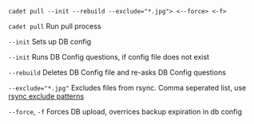 ```
cadet pull --init --rebuild --exclude="*.jpg"> <--force> <-f>
```

`cadet pull`
Run pull process

`--init`
Sets up DB config

`--init`
Runs DB Config questions, if config file does not exist

`--rebuild`
Deletes DB Config file and re-asks DB Config questions

`--exclude="*.jpg"`
Excludes files from rsync. Comma seperated list, use [rsync exclude patterns](https://gist.github.com/macmladen/75817cc47f4ddf0a18f0)

`--force`, `-f`
Forces DB upload, overrices backup expiration in db config

